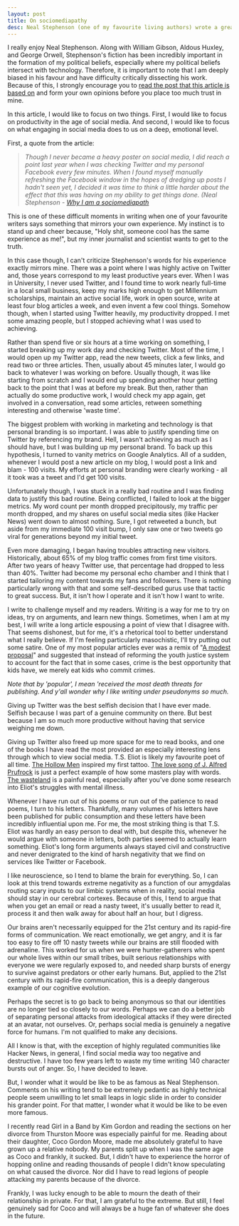 ```yaml
---
layout: post
title: On sociomediapathy
desc: Neal Stephenson (one of my favourite living authors) wrote a great article on his use of social media. The article was good enough that I feel the need to add my own comments.
---
```


I really enjoy Neal Stephenson. Along with William Gibson, Aldous Huxley, and George Orwell, Stephenson's fiction has been incredibly important in the formation of my political beliefs, especially where my political beliefs intersect with  technology. Therefore, it is important to note that I am deeply biased in his favour and have difficulty critically 
dissecting his work. Because of this, I strongly encourage you to [read the post that this article is based on](http://www.nealstephenson.com/social-media.html) and form your own opinions before you place too much trust in mine.

In this article, I would like to focus on two things. First, I would like to focus on productivity in the age of social media. And second, I would like to focus on what engaging in social media does to us on a deep, emotional level.

First, a quote from the article:

>_Though I never became a heavy poster on social media, I did reach a point last year when I was checking Twitter and my personal Facebook every few minutes. When I found myself manually refreshing the Facebook window in the hopes of dredging up posts I hadn't seen yet, I decided it was time to think a little harder about the effect that this was having on my ability to get things done. (Neal Stephenson - [Why I am a sociomediapath](http://www.nealstephenson.com/social-media.html)_

This is one of these difficult moments in writing when one of your favourite writers says something that mirrors your own experience. My instinct is to stand up and cheer because, "Holy shit, someone cool has the same experience as me!", but my inner journalist and scientist wants to get to the truth.

In this case though, I can't criticize Stephenson's words for his experience exactly mirrors mine. There was a point where I was highly active on Twitter and, those years correspond to my least productive years ever. When I was in University, I never used Twitter, and I found time to work nearly full-time in a local small business, keep my marks high enough to get Millennium scholarships, maintain an active social life, work in open source, write at least four blog articles a week,  and even invent a few cool things. Somehow though, when I started using Twitter heavily, my productivity dropped. I met some amazing people, but I stopped achieving what I was used to achieving.

Rather than spend five or six hours at a time working on something, I started breaking up my work day and checking Twitter. Most of the time, I would open up my Twitter app, read the new tweets, click a few links, and read two or three articles. Then, usually about 45 minutes later, I would go back to whatever I was working on before. Usually though, it was like starting from scratch and I would end up spending another hour getting back to the point that I was at before my break. But then, rather than actually do some productive work, I would check my app again, get involved in a conversation, read some articles, retween something interesting and otherwise 'waste time'.

The biggest problem with working in marketing and technology is that personal branding is so important. I was able to justify spending time on Twitter by referencing my brand. Hell, I wasn't achieving as much as I should have, but I was building up my personal brand. To back up this hypothesis, I turned to vanity metrics on Google Analytics. All of a sudden, whenever I would post a new article on my blog, I would post a link and blam - 100 visits. My efforts at personal branding were clearly working - all it took was a tweet and I'd get 100 visits.

Unfortunately though, I was stuck in a really bad routine and I was finding data to justify this bad routine. Being conflicted, I failed to look at the bigger metrics. My word count per month dropped precipitously, my traffic per month dropped, and my shares on useful social media sites (like Hacker News) went down to almost nothing. Sure, I got retweeted a bunch, but aside from my immediate 100 visit bump, I only saw one or two tweets go viral for generations beyond my initial tweet.

Even more damaging, I began having troubles attracting new visitors. Historically, about 65% of my blog traffic comes from first time visitors. After two years of heavy Twitter use, that percentage had dropped to less than 40%. Twitter had become my personal echo chamber and I think that I started tailoring my content towards my fans and followers. There is nothing particularly wrong with that and some self-described gurus use that tactic to great success. But, it isn't how I operate and it isn't how I want to write.

I write to challenge myself and my readers. Writing is a way for me to try on ideas, try on arguments, and learn new things. Sometimes, when I am at my best, I will write a long article espousing a point of view that I disagree with. That seems dishonest, but for me, it's a rhetorical tool to better understand what I really believe. If I'm feeling particularly masochistic, I'll try putting out some satire. One of my most popular articles ever was a remix of "[A modest proposal](http://art-bin.com/art/omodest.html)" and suggested that instead of reforming the youth justice system to account for the fact that in some cases, crime is the best opportunity that kids have, we merely eat kids who commit crimes.

_Note that by 'popular', I mean 'received the most death threats for publishing. And y'all wonder why I like writing under pseudonyms so much._

Giving up Twitter was the best selfish decision that I have ever made. Selfish because I was part of a genuine community on there. But best because I am so much more productive without having that service weighing me down.

Giving up Twitter also freed up more space for me to read books, and one of the books I have read the most provided an especially interesting lens through which to view social media. T.S. Eliot is likely my favourite poet of all time. [The Hollow Men](http://www.shmoop.com/hollow-men/poem-text.html) inspired my first tattoo. [The love song of J. Alfred Prufrock](http://www.poetryfoundation.org/poetrymagazine/poem/173476) is just a perfect example of how some masters play with words. [The wasteland](http://www.bartleby.com/201/1.html) is a painful read, especially after you've done some research into Eliot's struggles with mental illness.

Whenever I have run out of his poems or run out of the patience to read poems, I turn to his letters. Thankfully, many volumes of his letters have been published for public consumption and these letters have been incredibly influential upon me. For me, the most striking thing is that T.S. Eliot was hardly an easy person to deal with, but despite this, whenever he would argue with someone in letters, both parties seemed to actually learn something. Eliot's long form arguments always stayed civil and constructive and never denigrated to the kind of harsh negativity that we find on services like Twitter or Facebook.

I like neuroscience, so I tend to blame the brain for everything. So, I can look at this trend towards extreme negativity as a function of our amygdalas routing scary inputs to our limbic systems when in reality, social media should stay in our cerebral cortexes. Because of this, I tend to argue that when you get an email or read a nasty tweet, it's usually better to read it, process it and then walk away for about half an hour, but I digress.

Our brains aren't necessarily equipped for the 21st century and its rapid-fire forms of communication. We react emotionally, we get angry, and it is far too easy to fire off 10 nasty tweets while our brains are still flooded with adrenaline. This worked for us when we were hunter-gatherers who spent our whole lives within our small tribes, built serious relationships with everyone we were regularly exposed to, and needed sharp bursts of energy to survive against predators or other early humans. But, applied to the 21st century with its rapid-fire communication, this is a deeply dangerous example of our cognitive evolution.

Perhaps the secret is to go back to being anonymous so that our identities are no longer tied so closely to our words. Perhaps we can do a better job of separating personal attacks from ideological attacks if they were directed at an avatar, not ourselves. Or, perhaps social media is genuinely a negative force for humans. I'm not qualified to make any decisions.

All I know is that, with the exception of highly regulated communities like Hacker News, in general, I find social media way too negative and destructive. I have too few years left to waste my time writing 140 character bursts out of anger. So, I have decided to leave.

But, I wonder what it would be like to be as famous as Neal Stephenson. Comments on his writing tend to be extremely pedantic as highly technical people seem unwilling to let small leaps in logic slide in order to consider his grander point. For that matter, I wonder what it would be like to be even more famous.

I recently read Girl in a Band by Kim Gordon and reading the sections on her divorce from Thurston Moore was especially painful for me. Reading about their daughter, Coco Gordon Moore, made me absolutely grateful to have grown up a relative nobody. My parents split up when I was the same age as Coco and frankly, it sucked. But, I didn't have to experience the horror of hopping online and reading thousands of people I didn't know speculating on what caused the divorce. Nor did I have to read legions of people attacking my parents because of the divorce.

Frankly, I was lucky enough to be able to mourn the death of their relationship in private. For that, I am grateful to the extreme. But still, I feel genuinely sad for Coco and will always be a huge fan of whatever she does in the future.
